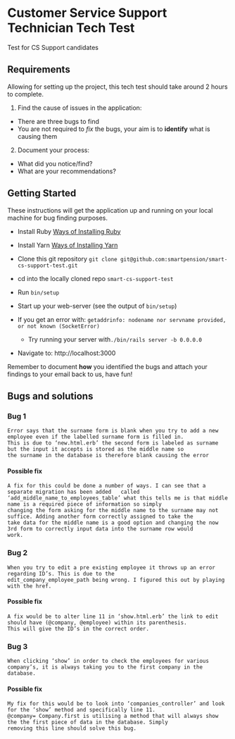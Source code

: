 # Customer Service Support Technician Tech Test
Test for CS Support candidates

## Requirements

Allowing for setting up the project, this tech test should take around 2 hours to complete.

1. Find the cause of issues in the application:
* There are three bugs to find
* You are not required to *fix* the bugs, your aim is to __identify__ what is causing them

2. Document your process:
  * What did you notice/find?
  * What are your recommendations?

## Getting Started
These instructions will get the application up and running on your local machine for bug finding purposes.

* Install Ruby [Ways of Installing Ruby](https://www.ruby-lang.org/en/downloads)
* Install Yarn [Ways of Installing Yarn](https://yarnpkg.com/lang/en/docs/install)
* Clone this git repository `git clone git@github.com:smartpension/smart-cs-support-test.git`
* cd into the locally cloned repo `smart-cs-support-test`
* Run `bin/setup` 
* Start up your web-server (see the output of `bin/setup`)
 * If you get an error with: `getaddrinfo: nodename nor servname provided, or not known (SocketError)` 
   * Try running your server with`./bin/rails server -b 0.0.0.0`
     
* Navigate to: http://localhost:3000

Remember to document __how__ you identified the bugs and attach your findings to your email back to us, have fun!

## Bugs and solutions 

### Bug 1 

```
Error says that the surname form is blank when you try to add a new employee even if the labelled surname form is filled in.
This is due to ‘new.html.erb’ the second form is labeled as surname but the input it accepts is stored as the middle name so
the surname in the database is therefore blank causing the error
```

#### Possible fix

```
A fix for this could be done a number of ways. I can see that a separate migration has been added   called 
‘add_middle_name_to_employees_table’ what this tells me is that middle name is a required piece of information so simply 
changing the form asking for the middle name to the surname may not suffice. Adding another form correctly assigned to take the
take data for the middle name is a good option and changing the now 3rd form to correctly input data into the surname row would
work. 
```
### Bug 2

```
When you try to edit a pre existing employee it throws up an error regarding ID’s. This is due to the
edit_company_employee_path being wrong. I figured this out by playing with the href.
```
#### Possible fix

```
A fix would be to alter line 11 in ‘show.html.erb’ the link to edit should have (@company, @employee) within its parenthesis.
This will give the ID’s in the correct order. 
```

### Bug 3

```
When clicking ‘show’ in order to check the employees for various company’s, it is always taking you to the first company in the
database. 
```

#### Possible fix

```
My fix for this would be to look into ‘companies_controller’ and look for the ‘show’ method and specifically line 11. 
@company= Company.first is utilising a method that will always show the the first piece of data in the database. Simply
removing this line should solve this bug. 
```
